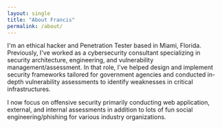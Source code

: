```yaml
---
layout: single
title: "About Francis"
permalink: /about/
---
```

I'm an ethical hacker and Penetration Tester based in Miami, Florida. Previously, I've worked as a cybersecurity consultant specializing in security architecture, engineering, and vulnerability management/assessment. In that role, I've helped design and implement security frameworks tailored for government agencies and conducted in-depth vulnerability assessments to identify weaknesses in critical infrastructures. 

I now focus on offensive security primarily conducting web application, external, and internal assessments in addition to lots of fun social engineering/phishing for various industry organizations.
